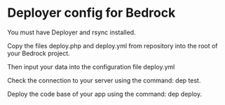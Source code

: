 # Deployer config for Bedrock

You must have Deployer and rsync installed.

Copy the files deploy.php and deploy.yml from repository into the root of your Bedrock project.

Then input your data into the configuration file deploy.yml

Check the connection to your server using the command: dep test.

Deploy the code base of your app using the command: dep deploy.
